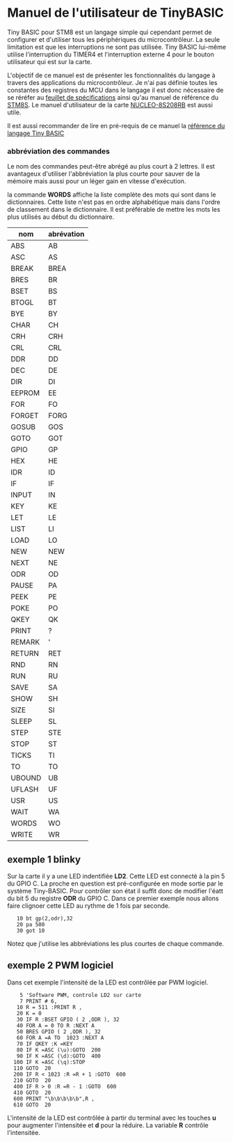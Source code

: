 # Manuel de l'utilisateur de TinyBASIC 

Tiny BASIC pour STM8 est un langage simple qui cependant permet de configurer et d'utiliser tous les périphériques du microcontrôleur. La seule limitation est que les interruptions ne sont pas utilisée. Tiny BASIC lui-même utilise l'interruption du TIMER4 et l'interruption externe 4 pour le bouton utilisateur qui est sur la carte. 

L'objectif de ce manuel est de présenter les fonctionnalités du langage à travers des applications du microcontrôleur. Je n'ai pas définie toutes les constantes des registres du MCU dans le langage il est donc nécessaire de se réréfer au [feuillet de spécifications](docs/stm8s208rb.pdf) ainsi qu'au manuel de référence du [STM8S](docs/stm8s_reference.pdf). Le manuel d'utilisateur de la carte [NUCLEO-8S208RB](docs/nucleo-8s208rb_user_manual.pdf) est aussi utile.

Il est aussi recommander de lire en pré-requis de ce manuel la [référence du langage Tiny BASIC](readme.md)

### abbréviation des commandes 
Le nom des commandes peut-être abrégé au plus court à 2 lettres. Il est avantageux d'utiliser l'abbréviation la plus courte pour sauver de la mémoire mais aussi pour un léger gain en vitesse d'exécution.

la commande **WORDS** affiche la liste complète des mots qui sont dans le dictionnaires. Cette liste n'est pas en ordre alphabétique mais dans l'ordre de classement dans le dictionnaire. Il est préférable de mettre les mots les plus utilisés au début du dictionnaire.

nom|abrévation
-|-
ABS|AB
ASC|AS
BREAK|BREA
BRES|BR
BSET|BS
BTOGL|BT
BYE|BY
CHAR|CH
CRH|CRH
CRL|CRL
DDR|DD
DEC|DE
DIR|DI
EEPROM|EE
FOR|FO
FORGET|FORG
GOSUB|GOS
GOTO|GOT
GPIO|GP
HEX|HE
IDR|ID
IF|IF
INPUT|IN
KEY|KE
LET|LE
LIST|LI
LOAD|LO
NEW|NEW
NEXT|NE
ODR|OD
PAUSE|PA
PEEK|PE
POKE|PO
QKEY|QK
PRINT|?
REMARK|'
RETURN|RET
RND|RN
RUN|RU
SAVE|SA
SHOW|SH
SIZE|SI
SLEEP|SL
STEP|STE
STOP|ST
TICKS|TI
TO|TO
UBOUND|UB
UFLASH|UF
USR|US
WAIT|WA
WORDS|WO
WRITE|WR


## exemple 1 blinky 
Sur la carte il y a une LED indentifiée **LD2**. Cette LED est connecté à la pin 5 du GPIO C. La proche en question est pré-configurée en mode sortie par le système Tiny-BASIC. Pour contrôler son état il suffit donc de modifier l'éatt du bit 5 du registre **ODR** du GPIO C. Dans ce premier exemple nous allons faire clignoer cette LED au rythme de 1 fois par seconde.
```
   10 bt gp(2,odr),32
   20 pa 500
   30 got 10
```
Notez que j'utilise les abbréviations les plus courtes de chaque commande.

## exemple 2 PWM logiciel

Dans cet exemple l'intensité de la LED est contrôlée par PWM logiciel.
```
    5 'Software PWM, controle LD2 sur carte
    7 PRINT # 6,
   10 R = 511 :PRINT R ,
   20 K = 0 
   30 IF R :BSET GPIO ( 2 ,ODR ), 32 
   40 FOR A = 0 TO R :NEXT A 
   50 BRES GPIO ( 2 ,ODR ), 32 
   60 FOR A =A TO  1023 :NEXT A 
   70 IF QKEY :K =KEY 
   80 IF K =ASC (\u):GOTO  200 
   90 IF K =ASC (\d):GOTO  400 
  100 IF K =ASC (\q):STOP 
  110 GOTO  20 
  200 IF R < 1023 :R =R + 1 :GOTO  600 
  210 GOTO  20 
  400 IF R > 0 :R =R - 1 :GOTO  600 
  410 GOTO  20 
  600 PRINT "\b\b\b\b\b",R ,
  610 GOTO  20 
```
L'intensité de la LED est contrôlée à partir du terminal avec les touches **u** pour augmenter l'intensitée et **d** pour la réduire. La variable **R** contrôle l'intensitée. 
